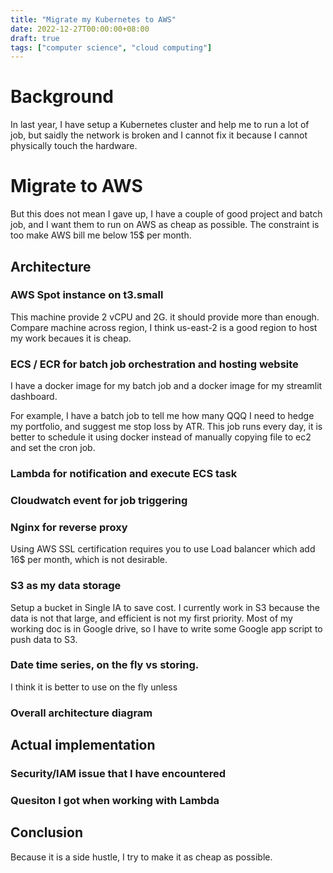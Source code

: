 ```yaml
---
title: "Migrate my Kubernetes to AWS"
date: 2022-12-27T00:00:00+08:00
draft: true
tags: ["computer science", "cloud computing"]
---
```


# Background

In last year, I have setup a Kubernetes cluster and help me to run a lot of job, but saidly the network is broken and I cannot fix it because I cannot physically touch the hardware.

# Migrate to AWS

But this does not mean I gave up, I have a couple of good project and batch job, and I want them to run on AWS as cheap as possible.
The constraint is too make AWS bill me below 15$ per month.

## Architecture

### AWS Spot instance on t3.small

This machine provide 2 vCPU and 2G. it should provide more than enough. Compare machine across region, I think us-east-2 is a good region to host my work becaues it is cheap.

### ECS / ECR for batch job orchestration and hosting website

I have a docker image for my batch job and a docker image for my streamlit dashboard.

For example, I have a batch job to tell me how many QQQ I need to hedge my portfolio, and suggest me stop loss by ATR. This job runs every day, it is better to schedule it using docker instead of manually copying file to ec2 and set the cron job.

### Lambda for notification and execute ECS task

### Cloudwatch event for job triggering

### Nginx for reverse proxy

Using AWS SSL certification requires you to use Load balancer which add 16$ per month, which is not desirable.

### S3 as my data storage

Setup a bucket in Single IA to save cost.
I currently work in S3 because the data is not that large, and efficient is not my first priority.
Most of my working doc is in Google drive, so I have to write some Google app script to push data to S3.

### Date time series, on the fly vs storing.

I think it is better to use on the fly unless 

### Overall architecture diagram


## Actual implementation

### Security/IAM issue that I have encountered

### Quesiton I got when working with Lambda


## Conclusion

Because it is a side hustle, I try to make it as cheap as possible.

